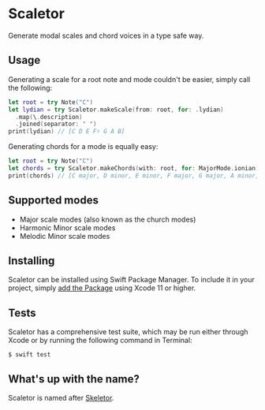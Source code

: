 # Scaletor

Generate modal scales and chord voices in a type safe way.

## Usage

Generating a scale for a root note and mode couldn't be easier, simply call the following:

```swift
let root = try Note("C")
let lydian = try Scaletor.makeScale(from: root, for: .lydian)
  .map(\.description)
  .joined(separator: " ")
print(lydian) // [C D E F♯ G A B]
```

Generating chords for a mode is equally easy:

```swift
let root = try Note("C")
let chords = try Scaletor.makeChords(with: root, for: MajorMode.ionian)
print(chords) // [C major, D minor, E minor, F major, G major, A minor, B diminished]
```

## Supported modes

- Major scale modes (also known as the church modes)
- Harmonic Minor scale modes
- Melodic Minor scale modes

## Installing

Scaletor can be installed using Swift Package Manager. To include it in your project, simply [add the Package](https://developer.apple.com/documentation/xcode/adding_package_dependencies_to_your_app) using Xcode 11 or higher.

## Tests

Scaletor has a comprehensive test suite, which may be run either through Xcode or by running the following command in Terminal:

    $ swift test

## What's up with the name?

Scaletor is named after [Skeletor](https://en.wikipedia.org/wiki/Skeletor).
